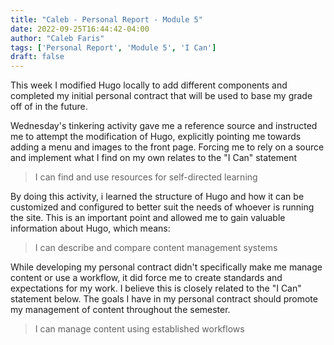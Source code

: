 ```yaml
---
title: "Caleb - Personal Report - Module 5"
date: 2022-09-25T16:44:42-04:00
author: "Caleb Faris"
tags: ['Personal Report', 'Module 5', 'I Can']
draft: false
---
```


This week I modified Hugo locally to add different components and completed my initial personal contract that will be used to base my grade off of in the future. 

Wednesday's tinkering activity gave me a reference source and instructed me to attempt the modification of Hugo, explicitly pointing me towards adding a menu and images to the front page. Forcing me to rely on a source and implement what I find on my own relates to the "I Can" statement 

> I can find and use resources for self-directed learning

By doing this activity, i learned the structure of Hugo and how it can be customized and configured to better suit the needs of whoever is running the site. This is an important point and allowed me to gain valuable information about Hugo, which means:

> I can describe and compare content management systems

While developing my personal contract didn't specifically make me manage content or use a workflow, it did force me to create standards and expectations for my work. I believe this is closely related to the "I Can" statement below. The goals I have in my personal contract should promote my management of content throughout the semester. 

> I can manage content using established workflows